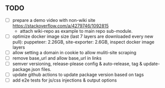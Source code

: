 ## TODO

- [ ] prepare a demo video with non-wiki site https://stackoverflow.com/a/4279746/1092815
  - attach wiki-repo as example to main repo sub-module.
- [ ] optimize docker image size (last 7 layers are downloaded every new pull): puppeteer: 2.26GB, site-exporter: 2.6GB, inspect docker image layers
- [ ] allow setting a domain in cookie to allow muliti-site scraping
- [ ] remove base_url and allow base_url in links
- [ ] semver versioning, release-please config & auto-release, tag & update-package.json files.
- [ ] update github actions to update package version based on tags
- [ ] add e2e tests for js/css injections & output options